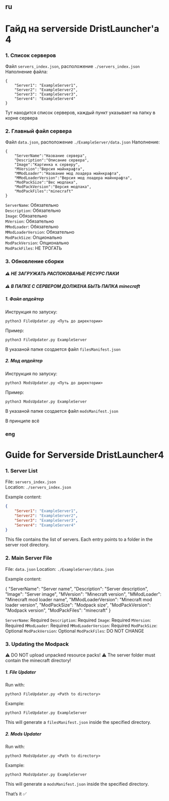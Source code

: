 ## ru
# Гайд на serverside DristLauncher'a 4

### 1. Список серверов
Файл `servers_index.json`, расположение `./servers_index.json`
Наполнение файла:
```
{
    "Server1": "ExampleServer1",
    "Server2": "ExampleServer2",
    "Server3": "ExampleServer3",
    "Server4": "ExampleServer4"
}
```
Тут находится список серверов, каждый пункт указывает на папку в корне сервера

### 2. Главный файл сервера
Файл `data.json`, расположение `./ExampleServer/data.json`
Наполнение:
```
{
	"ServerName":"Название сервера", 
	"Description":"Описание сервера",
	"Image":"Картинка к серверу",
	"MVersion":"Версия майнкрафта",
	"MModLoader":"Название мод лоадера майнкрафта",
	"MModLoaderVersion":"Версия мод лоадера майнкрафта",
	"ModPackSize":"Вес модпака",
	"ModPackVersion":"Версия модпака",
	"ModPackFiles":"minecraft" 
}
```
`ServerName`: Обязательно \
`Description`: Обязательно \
`Image`: Обязательно \
`MVersion`: Обязательно \
`MModLoader`: Обязательно \
`MModLoaderVersion`: Обязательно \
`ModPackSize`: Опционально \
`ModPackVersion`: Опционально \
`ModPackFiles`: НЕ ТРОГАТЬ

### 3. Обновление сборки
##### ⚠️️ НЕ ЗАГРУЖАТЬ РАСПОКОВАНЫЕ РЕСУРС ПАКИ
##### ⚠️ В ПАПКЕ С СЕРВЕРОМ ДОЛЖЕНА БЫТЬ ПАПКА minecraft 
##### 1. Файл апдейтер
Инструкция по запуску:
```
python3 FileUpdater.py <Путь до директории>
```
Пример:
```
python3 FileUpdater.py ExampleServer
```
В указаной папке создается файл `filesManifest.json`
##### 2. Мод апдейтер
Инструкция по запуску:
```
python3 ModsUpdater.py <Путь до директории>
```
Пример:
```
python3 ModsUpdater.py ExampleServer
```
В указаной папке создается файл `modsManifest.json`

В принципе всё



### eng
# Guide for Serverside DristLauncher4

### 1. Server List
File: `servers_index.json`  
Location: `./servers_index.json`

Example content:
```json
{
    "Server1": "ExampleServer1",
    "Server2": "ExampleServer2",
    "Server3": "ExampleServer3",
    "Server4": "ExampleServer4"
}
```
This file contains the list of servers. Each entry points to a folder in the server root directory.

### 2. Main Server File

File: `data.json`
Location: `./ExampleServer/data.json`

Example content:

{
    "ServerName": "Server name",
    "Description": "Server description",
    "Image": "Server image",
    "MVersion": "Minecraft version",
    "MModLoader": "Minecraft mod loader name",
    "MModLoaderVersion": "Minecraft mod loader version",
    "ModPackSize": "Modpack size",
    "ModPackVersion": "Modpack version",
    "ModPackFiles": "minecraft"
}


`ServerName`: Required
`Description`: Required
`Image`: Required
`MVersion`: Required
`MModLoader`: Required
`MModLoaderVersion`: Required
`ModPackSize`: Optional
`ModPackVersion`: Optional
`ModPackFiles`: DO NOT CHANGE

### 3. Updating the Modpack

⚠️ DO NOT upload unpacked resource packs!
⚠️ The server folder must contain the minecraft directory!

##### 1. File Updater

Run with:
```
python3 FileUpdater.py <Path to directory>
```

Example:
```
python3 FileUpdater.py ExampleServer
```

This will generate a `filesManifest.json` inside the specified directory.

##### 2. Mods Updater

Run with:
```
python3 ModsUpdater.py <Path to directory>
```

Example:
```
python3 ModsUpdater.py ExampleServer
```

This will generate a `modsManifest.json` inside the specified directory.

That’s it ✅
